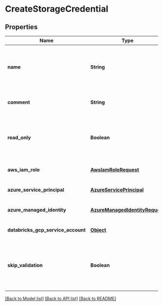 # CreateStorageCredential
## Properties

| Name | Type | Description | Notes |
|------------ | ------------- | ------------- | -------------|
| **name** | **String** | The credential name. The name must be unique within the metastore. | [default to null] |
| **comment** | **String** | Comment associated with the credential. | [optional] [default to null] |
| **read\_only** | **Boolean** | Whether the storage credential is only usable for read operations. | [optional] [default to null] |
| **aws\_iam\_role** | [**AwsIamRoleRequest**](AwsIamRoleRequest.md) |  | [optional] [default to null] |
| **azure\_service\_principal** | [**AzureServicePrincipal**](AzureServicePrincipal.md) |  | [optional] [default to null] |
| **azure\_managed\_identity** | [**AzureManagedIdentityRequest**](AzureManagedIdentityRequest.md) |  | [optional] [default to null] |
| **databricks\_gcp\_service\_account** | [**Object**](.md) |  | [optional] [default to null] |
| **skip\_validation** | **Boolean** | Supplying true to this argument skips validation of the created credential. | [optional] [default to false] |

[[Back to Model list]](../README.md#documentation-for-models) [[Back to API list]](../README.md#documentation-for-api-endpoints) [[Back to README]](../README.md)

